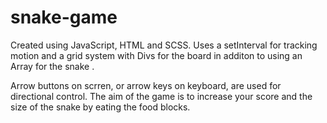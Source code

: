 # snake-game

Created using JavaScript, HTML and SCSS. Uses a setInterval for tracking motion and a grid system with Divs for the board in additon to using an Array for the snake .

Arrow buttons on scrren, or arrow keys on keyboard, are used for directional control. The aim of the game is to increase your score and the size of the snake by eating the food blocks. 
